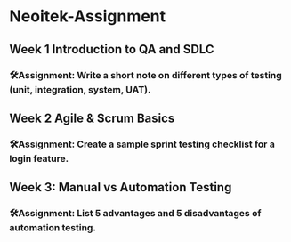 # Neoitek-Assignment

## Week 1 Introduction to QA and SDLC

### 🛠Assignment: Write a short note on different types of testing (unit, integration, system, UAT).

## Week 2 Agile & Scrum Basics

### 🛠Assignment: Create a sample sprint testing checklist for a login feature.

## Week 3: Manual vs Automation Testing

### 🛠Assignment: List 5 advantages and 5 disadvantages of automation testing.

